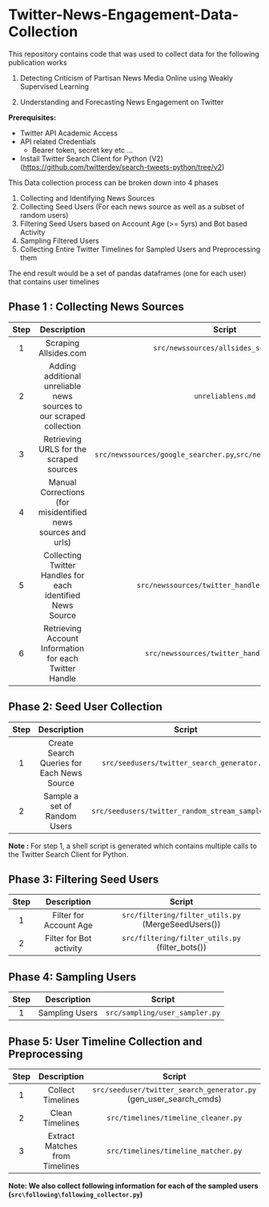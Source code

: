 # Twitter-News-Engagement-Data-Collection

This repository contains code that was used to collect data for the following publication works

1. Detecting Criticism of Partisan News Media Online using Weakly Supervised Learning

2. Understanding and Forecasting News Engagement on Twitter

**Prerequisites:**

* Twitter API Academic Access
* API related Credentials
  * Bearer token, secret key etc ...
* Install Twitter Search Client for Python (V2) (<https://github.com/twitterdev/search-tweets-python/tree/v2>)

This Data collection process can be broken down into 4 phases

1. Collecting and Identifying News Sources
2. Collecting Seed Users (For each news source as well as a subset of random users)
3. Filtering Seed Users based on Account Age (>= 5yrs) and Bot based Activity
4. Sampling Filtered Users
5. Collecting Entire Twitter Timelines for Sampled Users and Preprocessing them

The end result would be a set of pandas dataframes (one for each user) that contains user timelines

## Phase 1 : Collecting News Sources

| **Step** |                           **Description**                           |              **Script**                 |
|:--------:|:-------------------------------------------------------------------:|:---------------------------------------:|
| 1        | Scraping Allsides.com                                               | `src/newssources/allsides_scraper.py`               |
| 2        | Adding additional unreliable news sources to our scraped collection | `unreliablens.md`                         |
| 3        | Retrieving URLS for the scraped sources                             | `src/newssources/google_searcher.py`,`src/newssources/url_parser.py`|
| 4        | Manual Corrections (for misidentified news sources and urls)        |                                         |
| 5        | Collecting Twitter Handles for each identified News Source          | `src/newssources/twitter_handles_searcher.py`          |
| 6        | Retrieving Account Information for each Twitter Handle              | `src/newssources/twitter_handles_info.py`     |


## Phase 2: Seed User Collection

| **Step** |               **Description**              |         **Script**        |
|:--------:|:------------------------------------------:|:-------------------------:|
| 1        | Create Search Queries for Each News Source | `src/seedusers/twitter_search_generator.py` |
| 2        | Sample a set of Random Users               | `src/seedusers/twitter_random_stream_sampler.py`|

**Note :** For step 1, a shell script is generated which contains multiple calls to the Twitter Search Client for Python.

## Phase 3: Filtering Seed Users

| **Step** |     **Description**     |                     **Script**                     |
|:--------:|:-----------------------:|:--------------------------------------------------:|
| 1        | Filter for Account Age  | `src/filtering/filter_utils.py` (MergeSeedUsers()) |
| 2        | Filter for Bot activity | `src/filtering/filter_utils.py` (filter_bots())    |

## Phase 4: Sampling Users

| **Step** | **Description** |           **Script**           |
|:--------:|:---------------:|:------------------------------:|
| 1        | Sampling Users  | `src/sampling/user_sampler.py` |

## Phase 5: User Timeline Collection and Preprocessing

| **Step** |         **Description**        |                             **Script**                            |
|:--------:|:------------------------------:|:-----------------------------------------------------------------:|
| 1        | Collect Timelines              | `src/seeduser/twitter_search_generator.py` (gen_user_search_cmds) |
| 2        | Clean Timelines                | `src/timelines/timeline_cleaner.py`                               |
| 3        | Extract Matches from Timelines | `src/timelines/timeline_matcher.py`                               |

**Note: We also collect following information for each of the sampled users (`src\following\following_collector.py`)**
